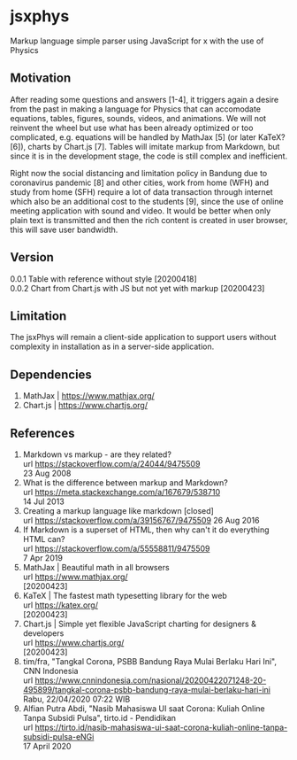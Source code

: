 # jsxphys
Markup language simple parser using JavaScript for x with the use of Physics

## Motivation
After reading some questions and answers [1-4], it triggers again a desire from the past in making a language for Physics that can accomodate equations, tables, figures, sounds, videos, and animations. We will not reinvent the wheel but use what has been already optimized or too complicated, e.g. equations will be handled by MathJax [5] (or later KaTeX? [6]), charts by Chart.js [7]. Tables will imitate markup from Markdown, but since it is in the development stage, the code is still complex and inefficient.

Right now the social distancing and limitation policy in Bandung due to coronavirus pandemic [8] and other cities,  work from home (WFH) and study from home (SFH) require a lot of data transaction through internet which also be an additional cost to the students [9], since the use of online meeting application with sound and video. It would be better when only plain text is transmitted and then the rich content is created in user browser, this will save user bandwidth.

## Version
0.0.1 Table with reference without style [20200418] <br />
0.0.2 Chart from Chart.js with JS but not yet with markup [20200423] <br />

## Limitation
The jsxPhys will remain a client-side application to support users without complexity in installation as in a server-side application.

## Dependencies
1. MathJax | https://www.mathjax.org/
2. Chart.js | https://www.chartjs.org/

## References
1. Markdown vs markup - are they related? <br />
   url https://stackoverflow.com/a/24044/9475509 <br />
   23 Aug 2008
2. What is the difference between markup and Markdown? <br />
   url https://meta.stackexchange.com/a/167679/538710 <br />
   14 Jul 2013
3. Creating a markup language like markdown [closed] <br />
   url https://stackoverflow.com/a/39156767/9475509
   26 Aug 2016
4. If Markdown is a superset of HTML, then why can't it do everything HTML can? <br />
   url https://stackoverflow.com/a/55558811/9475509 <br />
   7 Apr 2019
5. MathJax | Beautiful math in all browsers <br />
   url https://www.mathjax.org/ <br />
   [20200423]
6. KaTeX | The fastest math typesetting library for the web <br />
   url https://katex.org/ <br />
   [20200423]
7. Chart.js | Simple yet flexible JavaScript charting for designers & developers <br />
   url https://www.chartjs.org/ <br />
   [20200423]
8. tim/fra, "Tangkal Corona, PSBB Bandung Raya Mulai Berlaku Hari Ini", CNN Indonesia <br />
   url https://www.cnnindonesia.com/nasional/20200422071248-20-495899/tangkal-corona-psbb-bandung-raya-mulai-berlaku-hari-ini <br />
   Rabu, 22/04/2020 07:22 WIB
9. Alfian Putra Abdi, "Nasib Mahasiswa UI saat Corona: Kuliah Online Tanpa Subsidi Pulsa", tirto.id - Pendidikan <br />
   url https://tirto.id/nasib-mahasiswa-ui-saat-corona-kuliah-online-tanpa-subsidi-pulsa-eNGi <br />
   17 April 2020
